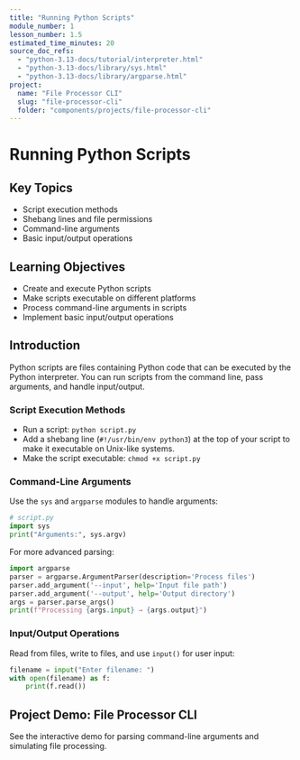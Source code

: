 ```yaml
---
title: "Running Python Scripts"
module_number: 1
lesson_number: 1.5
estimated_time_minutes: 20
source_doc_refs:
  - "python-3.13-docs/tutorial/interpreter.html"
  - "python-3.13-docs/library/sys.html"
  - "python-3.13-docs/library/argparse.html"
project:
  name: "File Processor CLI"
  slug: "file-processor-cli"
  folder: "components/projects/file-processor-cli"
---
```


# Running Python Scripts

## Key Topics
- Script execution methods
- Shebang lines and file permissions
- Command-line arguments
- Basic input/output operations

## Learning Objectives
- Create and execute Python scripts
- Make scripts executable on different platforms
- Process command-line arguments in scripts
- Implement basic input/output operations

## Introduction
Python scripts are files containing Python code that can be executed by the Python interpreter. You can run scripts from the command line, pass arguments, and handle input/output.

### Script Execution Methods
- Run a script: `python script.py`
- Add a shebang line (`#!/usr/bin/env python3`) at the top of your script to make it executable on Unix-like systems.
- Make the script executable: `chmod +x script.py`

### Command-Line Arguments
Use the `sys` and `argparse` modules to handle arguments:

```python
# script.py
import sys
print("Arguments:", sys.argv)
```

For more advanced parsing:

```python
import argparse
parser = argparse.ArgumentParser(description='Process files')
parser.add_argument('--input', help='Input file path')
parser.add_argument('--output', help='Output directory')
args = parser.parse_args()
print(f"Processing {args.input} → {args.output}")
```

### Input/Output Operations
Read from files, write to files, and use `input()` for user input:

```python
filename = input("Enter filename: ")
with open(filename) as f:
    print(f.read())
```

## Project Demo: File Processor CLI
See the interactive demo for parsing command-line arguments and simulating file processing.